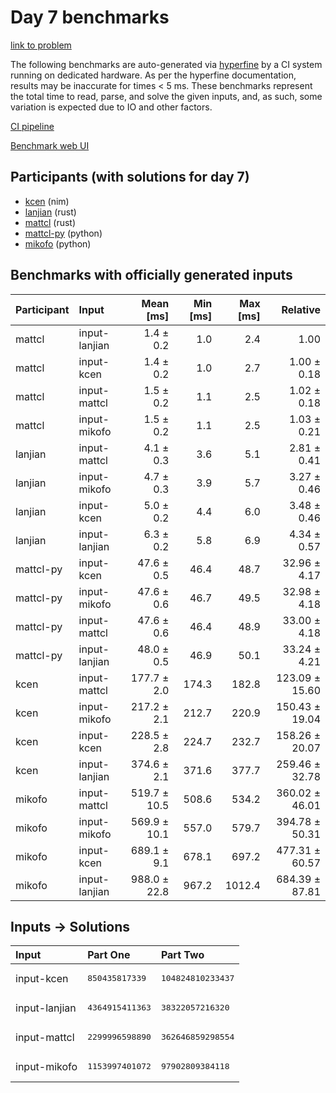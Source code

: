 # Day 7 benchmarks

[link to problem](https://adventofcode.com/2024/day/7)

The following benchmarks are auto-generated via
[hyperfine](https://github.com/sharkdp/hyperfine) by a CI system running on
dedicated hardware. As per the hyperfine documentation, results may be
inaccurate for times < 5 ms. These benchmarks represent the total time to read,
parse, and solve the given inputs, and, as such, some variation is expected due
to IO and other factors.

[CI pipeline](http://ci.papercode.net:8080/teams/main/pipelines/aoc2024)

[Benchmark web UI](https://aoc.ancalagon.black)


## Participants (with solutions for day 7)

- [kcen](https://github.com/kcen/aoc2024) (nim)
- [lanjian](https://github.com/lanjian/aoc-2024) (rust)
- [mattcl](https://github.com/mattcl/aoc2024) (rust)
- [mattcl-py](https://github.com/mattcl/aoc2024-py) (python)
- [mikofo](https://github.com/mikofo/aoc2024) (python)


## Benchmarks with officially generated inputs

| Participant | Input | Mean [ms] | Min [ms] | Max [ms] | Relative |
|:---|:---|---:|---:|---:|---:|
| mattcl | input-lanjian | 1.4 ± 0.2 | 1.0 | 2.4 | 1.00 |
| mattcl | input-kcen | 1.4 ± 0.2 | 1.0 | 2.7 | 1.00 ± 0.18 |
| mattcl | input-mattcl | 1.5 ± 0.2 | 1.1 | 2.5 | 1.02 ± 0.18 |
| mattcl | input-mikofo | 1.5 ± 0.2 | 1.1 | 2.5 | 1.03 ± 0.21 |
| lanjian | input-mattcl | 4.1 ± 0.3 | 3.6 | 5.1 | 2.81 ± 0.41 |
| lanjian | input-mikofo | 4.7 ± 0.3 | 3.9 | 5.7 | 3.27 ± 0.46 |
| lanjian | input-kcen | 5.0 ± 0.2 | 4.4 | 6.0 | 3.48 ± 0.46 |
| lanjian | input-lanjian | 6.3 ± 0.2 | 5.8 | 6.9 | 4.34 ± 0.57 |
| mattcl-py | input-kcen | 47.6 ± 0.5 | 46.4 | 48.7 | 32.96 ± 4.17 |
| mattcl-py | input-mikofo | 47.6 ± 0.6 | 46.7 | 49.5 | 32.98 ± 4.18 |
| mattcl-py | input-mattcl | 47.6 ± 0.6 | 46.4 | 48.9 | 33.00 ± 4.18 |
| mattcl-py | input-lanjian | 48.0 ± 0.5 | 46.9 | 50.1 | 33.24 ± 4.21 |
| kcen | input-mattcl | 177.7 ± 2.0 | 174.3 | 182.8 | 123.09 ± 15.60 |
| kcen | input-mikofo | 217.2 ± 2.1 | 212.7 | 220.9 | 150.43 ± 19.04 |
| kcen | input-kcen | 228.5 ± 2.8 | 224.7 | 232.7 | 158.26 ± 20.07 |
| kcen | input-lanjian | 374.6 ± 2.1 | 371.6 | 377.7 | 259.46 ± 32.78 |
| mikofo | input-mattcl | 519.7 ± 10.5 | 508.6 | 534.2 | 360.02 ± 46.01 |
| mikofo | input-mikofo | 569.9 ± 10.1 | 557.0 | 579.7 | 394.78 ± 50.31 |
| mikofo | input-kcen | 689.1 ± 9.1 | 678.1 | 697.2 | 477.31 ± 60.57 |
| mikofo | input-lanjian | 988.0 ± 22.8 | 967.2 | 1012.4 | 684.39 ± 87.81 |


## Inputs -> Solutions

| Input | Part One | Part Two |
|:---|:---|:---|
|input-kcen|<pre>850435817339</pre>|<pre>104824810233437</pre>|
|input-lanjian|<pre>4364915411363</pre>|<pre>38322057216320</pre>|
|input-mattcl|<pre>2299996598890</pre>|<pre>362646859298554</pre>|
|input-mikofo|<pre>1153997401072</pre>|<pre>97902809384118</pre>|